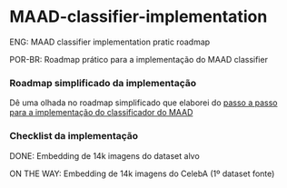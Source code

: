 # MAAD-classifier-implementation
<p>ENG: MAAD classifier implementation pratic roadmap</p>
<p>POR-BR: Roadmap prático para a implementação do MAAD classifier</p>

### Roadmap simplificado da implementação
<p>Dê uma olhada no roadmap simplificado que elaborei do <a href=''>passo a passo para a implementação do classificador do MAAD</a></p>

### Checklist da implementação
<p>DONE: Embedding de 14k imagens do dataset alvo</p>
<p>ON THE WAY: Embedding de 14k imagens do CelebA (1º dataset fonte)</p>

